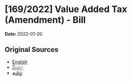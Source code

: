 # [169/2022] Value Added Tax (Amendment) - Bill

**Date:** 2022-01-20

## Original Sources

- [English](https://documents.gov.lk/view/bills/2022/1/169-2022_E.pdf)
- [සිංහල](https://documents.gov.lk/view/bills/2022/1/169-2022_S.pdf)
- [தமிழ்](https://documents.gov.lk/view/bills/2022/1/169-2022_T.pdf)
